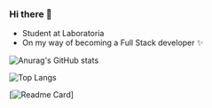 ### Hi there 👋

<!--
**Alemapyapur/Alemapyapur** is a ✨ _special_ ✨ repository because its `README.md` (this file) appears on your GitHub profile.
-->

* Student at Laboratoria 
* On my way of becoming a Full Stack developer ✨

![Anurag's GitHub stats](https://github-readme-stats.vercel.app/api?username=alemapyapur&show_icons=true&theme=midnight-purple) 

![Top Langs](https://github-readme-stats.vercel.app/api/top-langs/?username=alemapyapur&layout=compact&show_icons=true&theme=midnight-purple)

[![Readme Card](https://github-readme-stats.vercel.app/api/pin/?username=alemapyapur&repo=github-readme-stats)]

